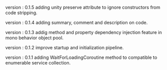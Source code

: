   version : 0.1.5
  adding unity preserve attribute to ignore constructors from code stripping.

  version : 0.1.4
  adding summary, comment and description on code.

  version : 0.1.3
  addig method and property dependency injection feature in mono behavior object pool.

  version : 0.1.2
  improve startup and initialization pipeline.

  version : 0.1.1
  adding WaitForLoadingCoroutine method to compatible to enumerable service collection.